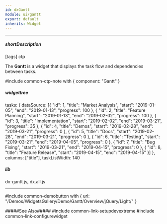 ```yaml
---
id: dxGantt
module: ui/gantt
export: default
inherits: Widget
---
```

---
##### shortDescription
[tags] ctp

The **Gantt** is a widget that displays the task flow and dependencies between tasks.

#include common-ctp-note with {
    component: "Gantt"
}

##### widgettree
tasks: {
    dataSource: [{
        "id": 1,
        "title": "Market Analysis",
        "start": "2019-01-05",
        "end": "2019-01-13",
        "progress": 100
    }, {
        "id": 2,
        "title": "Feature Planning",
        "start": "2019-01-13",
        "end": "2019-02-02",
        "progress": 100
    }, {
        "id": 3,
        "title": "Implementation",
        "start": "2019-02-02",
        "end": "2019-03-21",
        "progress": 35
    }, {
        "id": 4,
        "title": "Demos",
        "start": "2019-02-28",
        "end": "2019-03-21",
        "progress": 0
    }, {
        "id": 5,
        "title": "Docs",
        "start": "2019-02-28",
        "end": "2019-03-21",
        "progress": 0
    }, {
        "id": 6,
        "title": "Testing",
        "start": "2019-03-21",
        "end": "2019-04-05",
        "progress": 0
    }, {
        "id": 7,
        "title": "Bug Fixing",
        "start": "2019-03-21",
        "end": "2019-04-15",
        "progress": 0
    }, {
        "id": 8,
        "title": "Feature Release",
        "start": "2019-04-15",
        "end": "2019-04-15"
    }]
},
columns: ["title"],
taskListWidth: 140

##### lib
dx-gantt.js, dx.all.js

---
#include common-demobutton with {
    url: "/Demos/WidgetsGallery/Demo/Gantt/Overview/jQuery/Light/"
}

#####See Also#####
#include common-link-setupdevextreme
#include common-link-configurewidget
